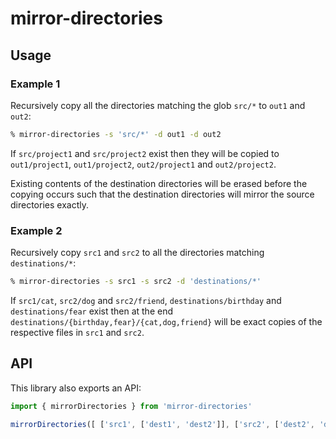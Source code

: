 # mirror-directories

## Usage

### Example 1
Recursively copy all the directories matching the glob `src/*` to `out1` and `out2`:

```bash
% mirror-directories -s 'src/*' -d out1 -d out2
```

If `src/project1` and `src/project2` exist then they will be copied to `out1/project1`, `out1/project2`, `out2/project1` and `out2/project2`.

Existing contents of the destination directories will be erased before the copying occurs such that the destination directories will mirror the source directories exactly.

### Example 2

Recursively copy `src1` and `src2` to all the directories matching `destinations/*`:

```bash
% mirror-directories -s src1 -s src2 -d 'destinations/*'
```

If `src1/cat`, `src2/dog` and `src2/friend`, `destinations/birthday` and `destinations/fear` exist then at the end `destinations/{birthday,fear}/{cat,dog,friend}` will be exact copies of the respective files in `src1` and `src2`.

## API

This library also exports an API:

```typescript
import { mirrorDirectories } from 'mirror-directories'

mirrorDirectories([ ['src1', ['dest1', 'dest2']], ['src2', ['dest2', 'dest3']] ])
```
